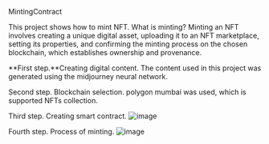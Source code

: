 MintingContract

This project shows how to mint NFT. What is minting? Minting an NFT involves creating a unique digital asset, uploading it to an NFT marketplace, setting its properties, and confirming the minting process on the chosen blockchain, which establishes ownership and provenance.

**First step.**Creating digital content.
  The content used in this project was generated using the midjourney neural network.
  
Second step. Blockchain selection.
  polygon mumbai was used, which is supported NFTs collection.
  
Third step. Creating smart contract.
  ![image](https://github.com/JustGoodie/mintingContract/assets/67414497/ec364236-7e04-4aa7-80ab-7d37e1da94f9)
 
Fourth step.  Process of minting.
  ![image](https://github.com/JustGoodie/mintingContract/assets/67414497/87d77eb0-e117-4d75-b9fb-403f35b725f9)
